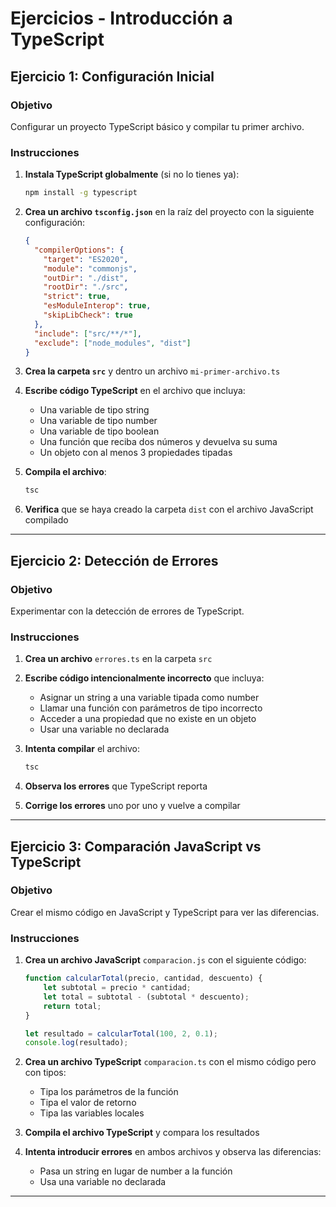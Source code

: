 # Ejercicios - Introducción a TypeScript

## Ejercicio 1: Configuración Inicial

### Objetivo
Configurar un proyecto TypeScript básico y compilar tu primer archivo.

### Instrucciones

1. **Instala TypeScript globalmente** (si no lo tienes ya):
   ```bash
   npm install -g typescript
   ```

2. **Crea un archivo `tsconfig.json`** en la raíz del proyecto con la siguiente configuración:
   ```json
   {
     "compilerOptions": {
       "target": "ES2020",
       "module": "commonjs",
       "outDir": "./dist",
       "rootDir": "./src",
       "strict": true,
       "esModuleInterop": true,
       "skipLibCheck": true
     },
     "include": ["src/**/*"],
     "exclude": ["node_modules", "dist"]
   }
   ```

3. **Crea la carpeta `src`** y dentro un archivo `mi-primer-archivo.ts`

4. **Escribe código TypeScript** en el archivo que incluya:
   - Una variable de tipo string
   - Una variable de tipo number
   - Una variable de tipo boolean
   - Una función que reciba dos números y devuelva su suma
   - Un objeto con al menos 3 propiedades tipadas

5. **Compila el archivo**:
   ```bash
   tsc
   ```

6. **Verifica** que se haya creado la carpeta `dist` con el archivo JavaScript compilado

---

## Ejercicio 2: Detección de Errores

### Objetivo
Experimentar con la detección de errores de TypeScript.

### Instrucciones

1. **Crea un archivo** `errores.ts` en la carpeta `src`

2. **Escribe código intencionalmente incorrecto** que incluya:
   - Asignar un string a una variable tipada como number
   - Llamar una función con parámetros de tipo incorrecto
   - Acceder a una propiedad que no existe en un objeto
   - Usar una variable no declarada

3. **Intenta compilar** el archivo:
   ```bash
   tsc
   ```

4. **Observa los errores** que TypeScript reporta

5. **Corrige los errores** uno por uno y vuelve a compilar

---

## Ejercicio 3: Comparación JavaScript vs TypeScript

### Objetivo
Crear el mismo código en JavaScript y TypeScript para ver las diferencias.

### Instrucciones

1. **Crea un archivo JavaScript** `comparacion.js` con el siguiente código:
   ```javascript
   function calcularTotal(precio, cantidad, descuento) {
       let subtotal = precio * cantidad;
       let total = subtotal - (subtotal * descuento);
       return total;
   }
   
   let resultado = calcularTotal(100, 2, 0.1);
   console.log(resultado);
   ```

2. **Crea un archivo TypeScript** `comparacion.ts` con el mismo código pero con tipos:
   - Tipa los parámetros de la función
   - Tipa el valor de retorno
   - Tipa las variables locales

3. **Compila el archivo TypeScript** y compara los resultados

4. **Intenta introducir errores** en ambos archivos y observa las diferencias:
   - Pasa un string en lugar de number a la función
   - Usa una variable no declarada

---
